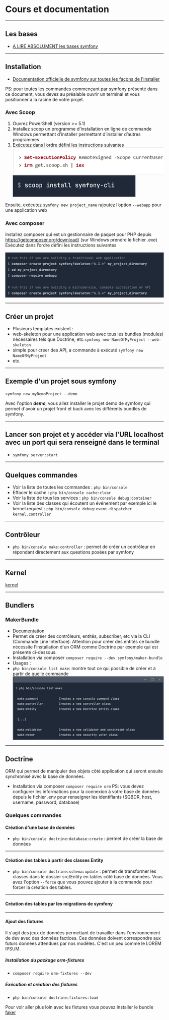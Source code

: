 # Cours et documentation

---

## Les bases

- [A LIRE ABSOLUMENT les bases symfony](https://symfony.com/doc/current/introduction/http_fundamentals.html)

---

## Installation

- [Documentation officielle de symfony sur toutes les façons de l'installer](https://symfony.com/doc/current/setup.html)


PS: pour toutes les commandes commençant par symfony présenté dans ce document, vous devez au préalable ouvrir un terminal et vous positionner à la racine de votre projet.

### Avec Scoop

1. Ouvrez PowerShell (version >= 5.1)
2. Installez scoop un programme d’installation en ligne de commande Windows permettant d’installer permettant d’installer d’autres programmes
3. Exécutez dans l’ordre défini les instructions suivantes
![symfscoop1](./img/scoop1.png)
![symfscoop2](./img/scoop2.png)

Ensuite, exécutez `symfony new project_name` rajoutez l’option `--webapp` pour une application web

### Avec composer

Installez composer qui est un gestionnaire de paquet pour PHP depuis https://getcomposer.org/download/ (sur Windows prendre le fichier .exe)
Exécutez dans l’ordre défini les instructions suivantes

![symfcomposer](./img/install-composer.png)

---

## Créer un projet

- Plusieurs templates existent :
 - web-skeleton pour une application web avec tous les bundles (modules) nécessaires tels que Doctrine, etc.`symfony new NameOfMyProject --web-skeleton`
 - simple pour créer des API, a commande à exécuté `symfony new NameOfMyProject`
 - etc.

---

## Exemple d'un projet sous symfony

`symfony new myDemoProject --demo`

Avec l'option ***demo***, vous allez installer le projet demo de symfony qui permet d'avoir un projet front et back avec les différents bundles de symfony.


---

## Lancer son projet et y accéder via l'URL localhost avec un port qui sera renseigné dans le terminal

- `symfony server:start`

---

## Quelques commandes

- Voir la liste de toutes les commandes : `php bin/console`
- Effacer le cache : `php bin/console cache:clear`
- Voir la liste de tous les services : `php bin/console debug:container`
- Voir la liste des classes qui écoutent un événement par exemple ici le kernel.request : `php bin/console debug:event-dispatcher kernel.controller`


---

## Contrôleur

- `php bin/console make:controller` : permet de créer un contrôleur en répondant directement aux questions posées par symfony

---

## Kernel

[kernel](https://symfony.com/doc/current/components/http_kernel.html)

---

## Bundlers

### MakerBundle

- [Documentation](https://symfony.com/bundles/SymfonyMakerBundle/current/index.html)
- Permet de créer des contrôleurs, entités, subscriber, etc via la CLI (Commande Line Interface). Attention pour créer des entités ce bundle nécessite l'installation d'un ORM comme Doctrine par exemple qui est présenté ci-dessous.
- Installation via composer `composer require --dev symfony/maker-bundle`
- Usages :
 - `php bin/console list make`: montre tout ce qui possible de créer et à partir de quelle commande
![make](./img/makebundler.png)

---

## Doctrine

ORM qui permet de manipuler des objets côté application qui seront ensuite synchronisé avec la base de données.

- Installation via composer `composer require orm`
PS: vous devez configurer les informations pour la connexion à votre base de données depuis le fichier .env pour renseigner les identifiants (SGBDR, host, username, password, database)

### Quelques commandes

#### Création d'une base de données

- `php bin/console doctrine:database:create` : permet de créer la base de données

---

#### Création des tables à partir des classes Entity

- `php bin/console doctrine:schema:update` : permet de transformer les classes dans le dossier src/Entity en tables côté base de données. Vous avez l'option `--force` que vous pouvez ajouter à la commande pour forcer la création des tables.

---

#### Création des tables par les migrations de symfony


---

#### Ajout des fixtures

Il s'agit des jeux de données permettant de travailler dans l'environnement de dev avec des données factices. Ces données doivent correspondre aux futurs données attendues par nos modèles. C'est un peu comme le LOREM IPSUM.

##### Installation du package orm-fixtures

- `composer require orm-fixtures --dev`

##### Exécution et création des fixtures

- `php bin/console doctrine:fixtures:load`

Pour voir aller plus loin avec les fixtures vous pouvez installer le bundle [faker](https://github.com/FakerPHP/Faker/)

